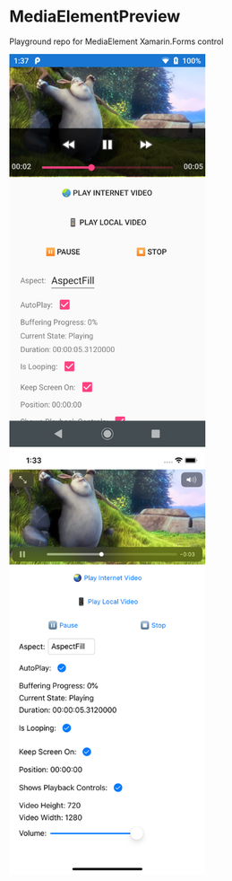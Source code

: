 # MediaElementPreview
Playground repo for MediaElement Xamarin.Forms control

<img src="img/Screenshot_20200217-133710.png" alt="" Width="350" /><img src="img/Simulator Screen Shot - iPhone 11 - 2020-02-17 at 13.33.03.png" alt="" Width="350" />
